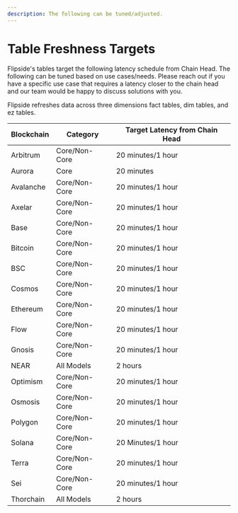 ```yaml
---
description: The following can be tuned/adjusted.
---
```


# Table Freshness Targets

Flipside's tables target the following latency schedule from Chain Head. The following can be tuned based on use cases/needs. Please reach out if you have a specific use case that requires a latency closer to the chain head and our team would be happy to discuss solutions with you.

Flipside refreshes data across three dimensions fact tables, dim tables, and ez tables.

| Blockchain | Category      | Target Latency from Chain Head |
| ---------- | ------------- | ------------------------------ |
| Arbitrum   | Core/Non-Core | 20 minutes/1 hour              |
| Aurora     | Core          | 20 minutes                     |
| Avalanche  | Core/Non-Core | 20 minutes/1 hour              |
| Axelar     | Core/Non-Core | 20 minutes/1 hour              |
| Base       | Core/Non-Core | 20 minutes/1 hour              |
| Bitcoin    | Core/Non-Core | 20 minutes/1 hour              |
| BSC        | Core/Non-Core | 20 minutes/1 hour              |
| Cosmos     | Core/Non-Core | 20 minutes/1 hour              |
| Ethereum   | Core/Non-Core | 20 minutes/1 hour              |
| Flow       | Core/Non-Core | 20 minutes/1 hour              |
| Gnosis     | Core/Non-Core | 20 minutes/1 hour              |
| NEAR       | All Models    | 2 hours                        |
| Optimism   | Core/Non-Core | 20 minutes/1 hour              |
| Osmosis    | Core/Non-Core | 20 minutes/1 hour              |
| Polygon    | Core/Non-Core | 20 minutes/1 hour              |
| Solana     | Core/Non-Core | 20 Minutes/1 hour              |
| Terra      | Core/Non-Core | 20 minutes/1 hour              |
| Sei        | Core/Non-Core | 20 minutes/1 hour              |
| Thorchain  | All Models    | 2 hours                        |
